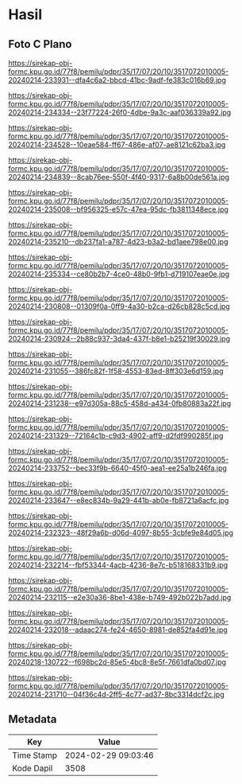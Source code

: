 # Hasil

## Foto C Plano

https://sirekap-obj-formc.kpu.go.id/77f8/pemilu/pdpr/35/17/07/20/10/3517072010005-20240214-233931--dfa4c6a2-bbcd-41bc-9adf-fe383c016b69.jpg

https://sirekap-obj-formc.kpu.go.id/77f8/pemilu/pdpr/35/17/07/20/10/3517072010005-20240214-234334--23f77224-26f0-4dbe-9a3c-aaf036339a92.jpg

https://sirekap-obj-formc.kpu.go.id/77f8/pemilu/pdpr/35/17/07/20/10/3517072010005-20240214-234528--10eae584-ff67-486e-af07-ae8121c62ba3.jpg

https://sirekap-obj-formc.kpu.go.id/77f8/pemilu/pdpr/35/17/07/20/10/3517072010005-20240214-234839--8cab76ee-550f-4f40-9317-6a8b00de561a.jpg

https://sirekap-obj-formc.kpu.go.id/77f8/pemilu/pdpr/35/17/07/20/10/3517072010005-20240214-235008--bf956325-e57c-47ea-95dc-fb3811348ece.jpg

https://sirekap-obj-formc.kpu.go.id/77f8/pemilu/pdpr/35/17/07/20/10/3517072010005-20240214-235210--db237fa1-a787-4d23-b3a2-bd1aee798e00.jpg

https://sirekap-obj-formc.kpu.go.id/77f8/pemilu/pdpr/35/17/07/20/10/3517072010005-20240214-235334--ce80b2b7-4ce0-48b0-9fb1-d719107eae0e.jpg

https://sirekap-obj-formc.kpu.go.id/77f8/pemilu/pdpr/35/17/07/20/10/3517072010005-20240214-230808--01309f0a-0ff9-4a30-b2ca-d26cb828c5cd.jpg

https://sirekap-obj-formc.kpu.go.id/77f8/pemilu/pdpr/35/17/07/20/10/3517072010005-20240214-230924--2b88c937-3da4-437f-b8e1-b25219f30029.jpg

https://sirekap-obj-formc.kpu.go.id/77f8/pemilu/pdpr/35/17/07/20/10/3517072010005-20240214-231055--386fc82f-1f58-4553-83ed-8ff303e6d159.jpg

https://sirekap-obj-formc.kpu.go.id/77f8/pemilu/pdpr/35/17/07/20/10/3517072010005-20240214-231238--e97d305a-88c5-458d-a434-0fb80883a22f.jpg

https://sirekap-obj-formc.kpu.go.id/77f8/pemilu/pdpr/35/17/07/20/10/3517072010005-20240214-231329--72164c1b-c9d3-4902-aff9-d2fdf990285f.jpg

https://sirekap-obj-formc.kpu.go.id/77f8/pemilu/pdpr/35/17/07/20/10/3517072010005-20240214-233752--bec33f9b-6640-45f0-aea1-ee25a1b246fa.jpg

https://sirekap-obj-formc.kpu.go.id/77f8/pemilu/pdpr/35/17/07/20/10/3517072010005-20240214-233647--e8ec834b-9a29-441b-ab0e-fb8721a6acfc.jpg

https://sirekap-obj-formc.kpu.go.id/77f8/pemilu/pdpr/35/17/07/20/10/3517072010005-20240214-232323--48f29a6b-d06d-4097-8b55-3cbfe9e84d05.jpg

https://sirekap-obj-formc.kpu.go.id/77f8/pemilu/pdpr/35/17/07/20/10/3517072010005-20240214-232214--fbf53344-4acb-4236-8e7c-b518168331b9.jpg

https://sirekap-obj-formc.kpu.go.id/77f8/pemilu/pdpr/35/17/07/20/10/3517072010005-20240214-232115--e2e30a36-8be1-438e-b749-492b022b7add.jpg

https://sirekap-obj-formc.kpu.go.id/77f8/pemilu/pdpr/35/17/07/20/10/3517072010005-20240214-232018--adaac274-fe24-4650-8981-de852fa4d91e.jpg

https://sirekap-obj-formc.kpu.go.id/77f8/pemilu/pdpr/35/17/07/20/10/3517072010005-20240218-130722--f698bc2d-85e5-4bc8-8e5f-7661dfa0bd07.jpg

https://sirekap-obj-formc.kpu.go.id/77f8/pemilu/pdpr/35/17/07/20/10/3517072010005-20240214-231710--04f36c4d-2ff5-4c77-ad37-8bc3314dcf2c.jpg


## Metadata

| Key        | Value               |
| ---------- | ------------------- |
| Time Stamp | 2024-02-29 09:03:46 |
| Kode Dapil | 3508                |




